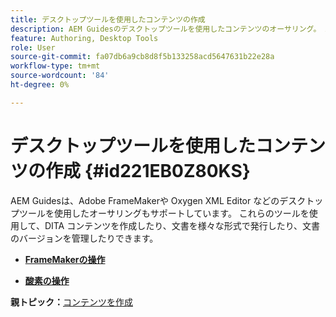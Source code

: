 ```yaml
---
title: デスクトップツールを使用したコンテンツの作成
description: AEM Guidesのデスクトップツールを使用したコンテンツのオーサリング。 Adobe FrameMakerと Oxygen XML Editor を使用して DITA コンテンツを作成および公開する方法を説明します。
feature: Authoring, Desktop Tools
role: User
source-git-commit: fa07db6a9cb8d8f5b133258acd5647631b22e28a
workflow-type: tm+mt
source-wordcount: '84'
ht-degree: 0%

---
```


# デスクトップツールを使用したコンテンツの作成 {#id221EB0Z80KS}

AEM Guidesは、Adobe FrameMakerや Oxygen XML Editor などのデスクトップツールを使用したオーサリングもサポートしています。 これらのツールを使用して、DITA コンテンツを作成したり、文書を様々な形式で発行したり、文書のバージョンを管理したりできます。

- **[FrameMakerの操作](author-desktop-framemaker.md)**

- **[酸素の操作](author-desktop-oxygen.md)**


**親トピック：**&#x200B;[ コンテンツを作成 ](authoring-content.md)
